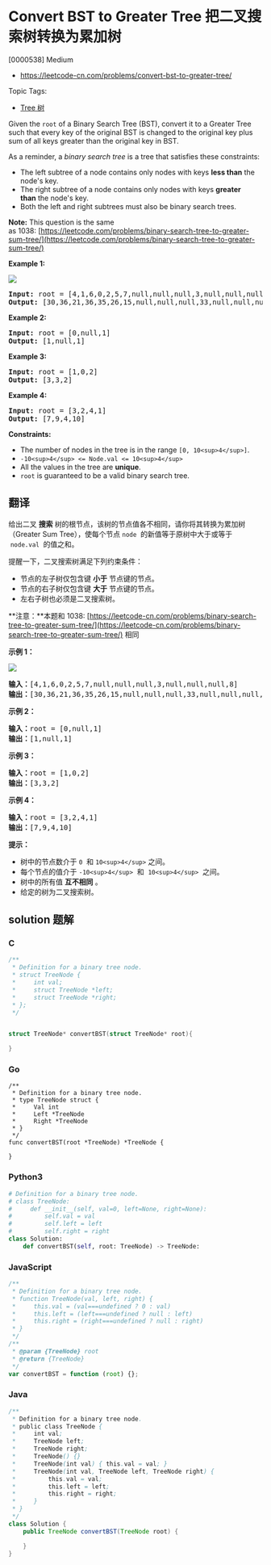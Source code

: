 # Convert BST to Greater Tree 把二叉搜索树转换为累加树

[0000538] Medium

- https://leetcode-cn.com/problems/convert-bst-to-greater-tree/

Topic Tags:

- [Tree 树](https://leetcode-cn.com/tag/tree/)

Given the `root` of a Binary Search Tree (BST), convert it to a Greater Tree such that every key of the original BST is changed to the original key plus sum of all keys greater than the original key in BST.

As a reminder, a _binary search tree_ is a tree that satisfies these constraints:

- The left subtree of a node contains only nodes with keys **less than** the node's key.
- The right subtree of a node contains only nodes with keys **greater than** the node's key.
- Both the left and right subtrees must also be binary search trees.

**Note:** This question is the same as 1038: [https://leetcode.com/problems/binary-search-tree-to-greater-sum-tree/](https://leetcode.com/problems/binary-search-tree-to-greater-sum-tree/)

**Example 1:**

![](https://assets.leetcode.com/uploads/2019/05/02/tree.png)

<pre><strong>Input:</strong> root = [4,1,6,0,2,5,7,null,null,null,3,null,null,null,8]
<strong>Output:</strong> [30,36,21,36,35,26,15,null,null,null,33,null,null,null,8]
</pre>

**Example 2:**

<pre><strong>Input:</strong> root = [0,null,1]
<strong>Output:</strong> [1,null,1]
</pre>

**Example 3:**

<pre><strong>Input:</strong> root = [1,0,2]
<strong>Output:</strong> [3,3,2]
</pre>

**Example 4:**

<pre><strong>Input:</strong> root = [3,2,4,1]
<strong>Output:</strong> [7,9,4,10]
</pre>

**Constraints:**

- The number of nodes in the tree is in the range `[0, 10<sup>4</sup>]`.
- `-10<sup>4</sup> <= Node.val <= 10<sup>4</sup>`
- All the values in the tree are **unique**.
- `root` is guaranteed to be a valid binary search tree.

## 翻译

给出二叉 **搜索** 树的根节点，该树的节点值各不相同，请你将其转换为累加树（Greater Sum Tree），使每个节点 `node`  的新值等于原树中大于或等于  `node.val`  的值之和。

提醒一下，二叉搜索树满足下列约束条件：

- 节点的左子树仅包含键 **小于** 节点键的节点。
- 节点的右子树仅包含键 **大于** 节点键的节点。
- 左右子树也必须是二叉搜索树。

**注意：**本题和 1038: [https://leetcode-cn.com/problems/binary-search-tree-to-greater-sum-tree/](https://leetcode-cn.com/problems/binary-search-tree-to-greater-sum-tree/) 相同

**示例 1：**

**![](https://assets.leetcode-cn.com/aliyun-lc-upload/uploads/2019/05/03/tree.png)**

<pre><strong>输入：</strong>[4,1,6,0,2,5,7,null,null,null,3,null,null,null,8]
<strong>输出：</strong>[30,36,21,36,35,26,15,null,null,null,33,null,null,null,8]
</pre>

**示例 2：**

<pre><strong>输入：</strong>root = [0,null,1]
<strong>输出：</strong>[1,null,1]
</pre>

**示例 3：**

<pre><strong>输入：</strong>root = [1,0,2]
<strong>输出：</strong>[3,3,2]
</pre>

**示例 4：**

<pre><strong>输入：</strong>root = [3,2,4,1]
<strong>输出：</strong>[7,9,4,10]
</pre>

**提示：**

- 树中的节点数介于 `0`  和 `10<sup>4</sup>` 之间。
- 每个节点的值介于 `-10<sup>4</sup>`  和  `10<sup>4</sup>`  之间。
- 树中的所有值 **互不相同** 。
- 给定的树为二叉搜索树。

## solution 题解

### C

```c
/**
 * Definition for a binary tree node.
 * struct TreeNode {
 *     int val;
 *     struct TreeNode *left;
 *     struct TreeNode *right;
 * };
 */


struct TreeNode* convertBST(struct TreeNode* root){

}
```

### Go

```golang
/**
 * Definition for a binary tree node.
 * type TreeNode struct {
 *     Val int
 *     Left *TreeNode
 *     Right *TreeNode
 * }
 */
func convertBST(root *TreeNode) *TreeNode {

}
```

### Python3

```python
# Definition for a binary tree node.
# class TreeNode:
#     def __init__(self, val=0, left=None, right=None):
#         self.val = val
#         self.left = left
#         self.right = right
class Solution:
    def convertBST(self, root: TreeNode) -> TreeNode:

```

### JavaScript

```javascript
/**
 * Definition for a binary tree node.
 * function TreeNode(val, left, right) {
 *     this.val = (val===undefined ? 0 : val)
 *     this.left = (left===undefined ? null : left)
 *     this.right = (right===undefined ? null : right)
 * }
 */
/**
 * @param {TreeNode} root
 * @return {TreeNode}
 */
var convertBST = function (root) {};
```

### Java

```java
/**
 * Definition for a binary tree node.
 * public class TreeNode {
 *     int val;
 *     TreeNode left;
 *     TreeNode right;
 *     TreeNode() {}
 *     TreeNode(int val) { this.val = val; }
 *     TreeNode(int val, TreeNode left, TreeNode right) {
 *         this.val = val;
 *         this.left = left;
 *         this.right = right;
 *     }
 * }
 */
class Solution {
    public TreeNode convertBST(TreeNode root) {

    }
}
```
